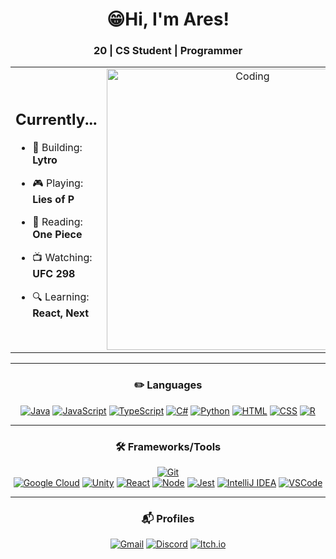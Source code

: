 <h1 align="center">😁Hi, I'm Ares!</h1>
<h3 align="center">20 | CS Student | Programmer</h3>

<table align="center">
<tr border="none">
<td width="50%" align="left">
<h2 align = "center">Currently...</h2>

- 💖 Building: **Lytro**
  
- 🎮 Playing: **Lies of P**

- 📖 Reading: **One Piece**

- 📺 Watching: **UFC 298**

- 🔍 Learning: **React, Next**
</td>
<td width="50%" align="center">

  <img align="center" alt="Coding" width="450" src="https://media0.giphy.com/media/xMkWcQ9xTGH8A/giphy.gif?cid=6c09b952x9g3ohu5f03ya7q9h07l1rg73k1t18dxmxw23u1a&ep=v1_gifs_search&rid=giphy.gif&ct=g">

  
  </td>
</tr>
</table>

---

<h3 align="center">✏️ Languages</h3>
<div align="center">
  
[![Java](https://img.shields.io/badge/Java-ED8B00?style=for-the-badge&logo=openjdk&logoColor=white)](https://www.java.com/)
[![JavaScript](https://img.shields.io/badge/JavaScript-F7DF1E?style=for-the-badge&logo=javascript&logoColor=black)]() 
[![TypeScript](https://img.shields.io/badge/TypeScript-3178C6?style=for-the-badge&logo=typescript&logoColor=white)](https://www.typescriptlang.org/)
[![C#](https://img.shields.io/badge/C%23-239120?style=for-the-badge&logo=c-sharp&logoColor=white)](https://docs.microsoft.com/en-us/dotnet/csharp/)
[![Python](https://img.shields.io/badge/Python-3776AB?style=for-the-badge&logo=python&logoColor=white)]() 
[![HTML](https://img.shields.io/badge/HTML5-E34F26?style=for-the-badge&logo=html5&logoColor=white)](https://developer.mozilla.org/en-US/docs/Web/Guide/HTML/HTML5)
[![CSS](https://img.shields.io/badge/CSS-1572B6?style=for-the-badge&logo=css3&logoColor=white)](https://developer.mozilla.org/en-US/docs/Web/CSS)
[![R](https://img.shields.io/badge/R-276DC3?style=for-the-badge&logo=r&logoColor=white)](https://www.r-project.org/)
</div>

---

<h3 align="center">🛠️ Frameworks/Tools</h3>
<div align="center">

[![Git](https://img.shields.io/badge/Git-F05032?style=for-the-badge&logo=git&logoColor=white)](https://git-scm.com/)  
[![Google Cloud](https://img.shields.io/badge/Google%20Cloud-4285F4?style=for-the-badge&logo=google-cloud&logoColor=white)](https://cloud.google.com/)
[![Unity](https://img.shields.io/badge/Unity-000000?style=for-the-badge&logo=unity&logoColor=white)](https://unity.com/)
[![React](https://img.shields.io/badge/React-61DAFB?style=for-the-badge&logo=react&logoColor=white)](https://reactjs.org/)
[![Node](https://img.shields.io/badge/Node.js-43853D?style=for-the-badge&logo=node.js&logoColor=white)]()
[![Jest](https://img.shields.io/badge/Jest-C21325?style=for-the-badge&logo=jest&logoColor=white)](https://jestjs.io/)
[![IntelliJ IDEA](https://img.shields.io/badge/IntelliJ%20IDEA-000000?style=for-the-badge&logo=intellij-idea&logoColor=white)](https://www.jetbrains.com/idea/)
[![VSCode](https://img.shields.io/badge/VS%20Code-007ACC?style=for-the-badge&logo=visual-studio-code&logoColor=white)](https://code.visualstudio.com/)
</div>

---

<h3 align="center">📬 Profiles</h3>
<div align="center">
  
[![Gmail](https://img.shields.io/badge/Gmail:%20areszee7@gmail.com-D14836?style=for-the-badge&logo=gmail&logoColor=white)]()
[![Discord](https://img.shields.io/badge/Discord:%20arescrimson-7289DA?style=for-the-badge&logo=discord&logoColor=white)]()
[![Itch.io](https://img.shields.io/badge/Itch:%20seralol-FA5C5C?style=for-the-badge&logo=itchdotio&logoColor=white)](https://seralol.itch.io/)
</div>
